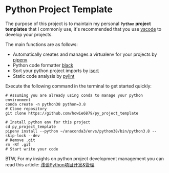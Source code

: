 # Python Project Template

The purpose of this project is to maintain my personal **`Python` project templates** that I commonly use, it's recommended that you use [vscode](https://code.visualstudio.com/) to develop your projects.

The main functions are as follows:

- Automatically creates and manages a virtualenv for your projects by [pipenv](https://github.com/pypa/pipenv)
- Python code formatter [black](https://github.com/psf/black)
- Sort your python project imports by [isort](https://github.com/PyCQA/isort)
- Static code analysis by [pylint](https://github.com/PyCQA/pylint)

Execute the following command in the terminal to get started quickly:

```shell
# Assuming you are already using conda to manage your python environment
conda create -n python38 python=3.8
# Clone repository
git clone https://github.com/howie6879/py_project_template

# Install python env for this project
cd py_project_template
pipenv install --python ~/anaconda3/envs/python38/bin/python3.8 --skip-lock --dev
# Remove .git
rm -Rf .git
# Start write your code
```

BTW, For my insights on python project development management you can read this article: [浅谈Python项目开发&管理](https://www.howie6879.cn/post/2021/14_about_python_env/).